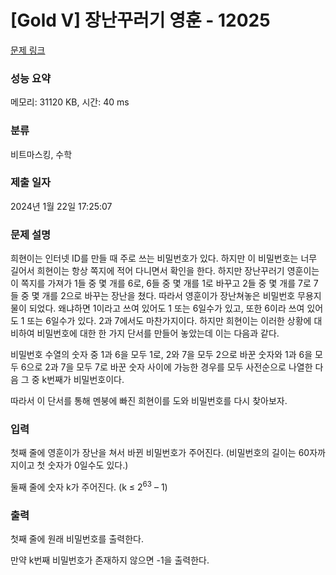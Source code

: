 # [Gold V] 장난꾸러기 영훈 - 12025 

[문제 링크](https://www.acmicpc.net/problem/12025) 

### 성능 요약

메모리: 31120 KB, 시간: 40 ms

### 분류

비트마스킹, 수학

### 제출 일자

2024년 1월 22일 17:25:07

### 문제 설명

<p>희현이는 인터넷 ID를 만들 때 주로 쓰는 비밀번호가 있다. 하지만 이 비밀번호는 너무 길어서 희현이는 항상 쪽지에 적어 다니면서 확인을 한다. 하지만 장난꾸러기 영훈이는 이 쪽지를 가져가 1들 중 몇 개를 6로, 6들 중 몇 개를 1로 바꾸고 2들 중 몇 개를 7로 7들 중 몇 개를 2으로 바꾸는 장난을 쳤다. 따라서 영훈이가 장난쳐놓은 비밀번호 무용지물이 되었다. 왜냐하면 1이라고 쓰여 있어도 1 또는 6일수가 있고, 또한 6이라 쓰여 있어도 1 또는 6일수가 있다. 2과 7에서도 마찬가지이다. 하지만 희현이는 이러한 상황에 대비하여 비밀번호에 대한 한 가지 단서를 만들어 놓았는데 이는 다음과 같다.</p>

<p>비밀번호 수열의 숫자 중 1과 6을 모두 1로, 2와 7을 모두 2으로 바꾼 숫자와 1과 6을 모두 6으로 2과 7을 모두 7로 바꾼 숫자 사이에 가능한 경우를 모두 사전순으로 나열한 다음 그 중 k번째가 비밀번호이다.</p>

<p>따라서 이 단서를 통해 멘붕에 빠진 희현이를 도와 비밀번호를 다시 찾아보자.</p>

### 입력 

 <p>첫째 줄에 영훈이가 장난을 쳐서 바뀐 비밀번호가 주어진다. (비밀번호의 길이는 60자까지이고 첫 숫자가 0일수도 있다.)</p>

<p>둘째 줄에 숫자 k가 주어진다. (k ≤ 2<sup>63</sup> – 1)</p>

### 출력 

 <p>첫째 줄에 원래 비밀번호를 출력한다.</p>

<p>만약 k번째 비밀번호가 존재하지 않으면 -1을 출력한다.</p>

